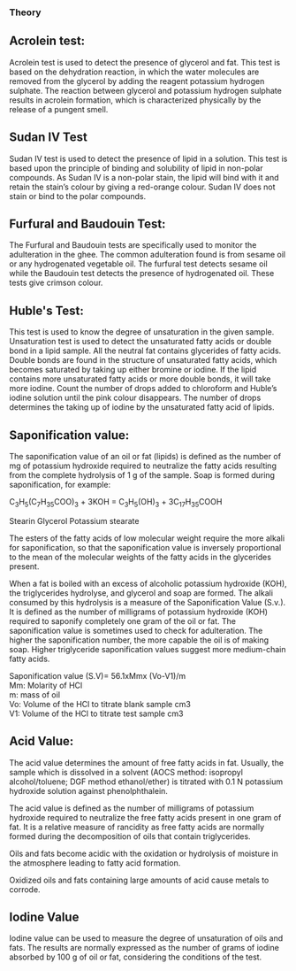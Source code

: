 ### Theory
<h2>Acrolein test:</h2>
<p>Acrolein test is used to detect the presence of glycerol and fat. This test is based on the dehydration reaction, in which the water molecules are removed from the glycerol by adding the reagent potassium hydrogen sulphate. The reaction between glycerol and potassium hydrogen sulphate results in acrolein formation, which is characterized physically by the release of a pungent smell.</p>

<h2>Sudan IV Test</h2>
<p>Sudan IV test is used to detect the presence of lipid in a solution. This test is based upon the principle of binding and solubility of lipid in non-polar compounds. As Sudan IV is a non-polar stain, the lipid will bind with it and retain the stain’s colour by giving a red-orange colour. Sudan IV does not stain or bind to the polar compounds.</p>

<h2>Furfural and Baudouin Test:</h2>
<p>The Furfural and Baudouin tests are specifically used to monitor the adulteration in the ghee. The common adulteration found is from sesame oil or any hydrogenated vegetable oil. The furfural test detects sesame oil while the Baudouin test detects the presence of hydrogenated oil. These tests give crimson colour.</p>

<h2>Huble's Test:</h2>

<p>This test is used to know the degree of unsaturation in the given sample. Unsaturation test is used to detect the unsaturated fatty acids or double bond in a lipid sample. All the neutral fat contains glycerides of fatty acids. Double bonds are found in the structure of unsaturated fatty acids, which becomes saturated by taking up either bromine or iodine. If the lipid contains more unsaturated fatty acids or more double bonds, it will take more iodine.  Count the number of drops added to chloroform and Huble’s iodine solution until the pink colour disappears. The number of drops determines the taking up of iodine by the unsaturated fatty acid of lipids.</p>

<h2>Saponification value:</h2>

<p>The saponification value of an oil or fat (lipids) is defined as the number of mg of potassium hydroxide required to neutralize the fatty acids resulting from the complete hydrolysis of 1 g of the sample. Soap is formed during saponification, for example: </p>

<p>C<sub>3</sub>H<sub>5</sub>(C<sub>7</sub>H<sub>35</sub>COO)<sub>3</sub> + 3KOH = C<sub>3</sub>H<sub>5</sub>(OH)<sub>3</sub> + 3C<sub>17</sub>H<sub>35</sub>COOH</p> 

<p>Stearin Glycerol Potassium stearate</p> 
<p>The esters of the fatty acids of low molecular weight require the more alkali for saponification, so that the saponification value is inversely proportional to the mean of the molecular weights of the fatty acids in the glycerides present. </p>
<p>When a fat is boiled with an excess of alcoholic potassium hydroxide (KOH), the triglycerides hydrolyse, and glycerol and soap are formed. The alkali consumed by this hydrolysis is a measure of the Saponification Value (S.v.). It is defined as the number of milligrams of potassium hydroxide (KOH) required to saponify completely one gram of the oil or fat. The saponification value is sometimes used to check for adulteration. The higher the saponification number, the more capable the oil is of making soap. Higher triglyceride saponification values suggest more medium-chain fatty acids.</p>

<p>Saponification value (S.V)= 56.1xMmx (Vo-V1)/m<br>
Mm: Molarity of HCl<br>
m: mass of oil<br>
Vo: Volume of the HCl to titrate blank sample cm3<br>
V1: Volume of the HCl to titrate test sample cm3</p>

<h2>Acid Value:</h2>
<p>The acid value determines the amount of free fatty acids in fat. Usually, the sample which is dissolved in a solvent (AOCS method: isopropyl alcohol/toluene; DGF method ethanol/ether) is titrated with 0.1 N potassium hydroxide solution against phenolphthalein.</p>
<p>The acid value is defined as the number of milligrams of potassium hydroxide required to neutralize the free fatty acids present in one gram of fat. It is a relative measure of rancidity as free fatty acids are normally formed during the decomposition of oils that contain triglycerides.</p>

<p>Oils and fats become acidic with the oxidation or hydrolysis of moisture in the atmosphere leading to fatty acid formation.</p>
<p>Oxidized oils and fats containing large amounts of acid cause metals to corrode.</p>  

<h2>Iodine Value</h2>

<p>Iodine value can be used to measure the degree of unsaturation of oils and fats. The results are normally expressed as the number of grams of iodine absorbed by 100 g of oil or fat, considering the conditions of the test.</p> 
